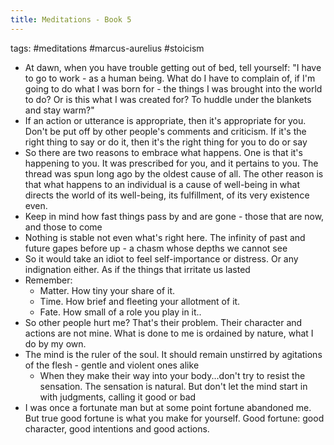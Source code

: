 ```yaml
---
title: Meditations - Book 5
---
```


tags: #meditations #marcus-aurelius #stoicism 

- At dawn, when you have trouble getting out of bed, tell yourself: "I have to go to work - as a human being. What do I have to complain of, if I'm going to do what I was born for - the things I was brought into the world to do? Or is this what I was created for? To huddle under the blankets and stay warm?"
- If an action or utterance is appropriate, then it's appropriate for you. Don't be put off by other people's comments and criticism. If it's the right thing to say or do it, then it's the right thing for you to do or say
- So there are two reasons to embrace what happens. One is that it's happening to you. It was prescribed for you, and it pertains to you. The thread was spun long ago by the oldest cause of all. The other reason is that what happens to an individual is a cause of well-being in what directs the world of its well-being, its fulfillment, of its very existence even.
- Keep in mind how fast things pass by and are gone - those that are now, and those to come
- Nothing is stable not even what's right here. The infinity of past and future gapes before up - a chasm whose depths we cannot see
- So it would take an idiot to feel self-importance or distress. Or any indignation either. As if the things that irritate us lasted
- Remember:
	- Matter. How tiny your share of it.
	- Time. How brief and fleeting your allotment of it.
	- Fate. How small of a role you play in it..
- So other people hurt me? That's their problem. Their character and actions are not mine. What is done to me is ordained by nature, what I do by my own.
- The mind is the ruler of the soul. It should remain unstirred by agitations of the flesh - gentle and violent ones alike 
	- When they make their way into your body...don't try to resist the sensation. The sensation is natural. But don't let the mind start in with judgments, calling it good or bad
- I was once a fortunate man but at some point fortune abandoned me. But true good fortune is what you make for yourself. Good fortune: good character, good intentions and good actions.